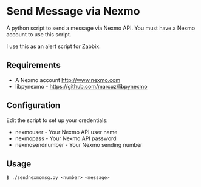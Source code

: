 # Send Message via Nexmo

A python script to send a message via Nexmo API. You must have a Nexmo account to use this script. 

I use this as an alert script for Zabbix. 

## Requirements

* A Nexmo account http://www.nexmo.com
* libpynexmo - https://github.com/marcuz/libpynexmo

## Configuration

Edit the script to set up your credentials:

* nexmouser - Your Nexmo API user name
* nexmopass - Your Nexmo API password
* nexmosendnumber - Your Nexmo sending number

## Usage

    $ ./sendnexmomsg.py <number> <message>

